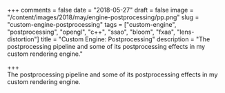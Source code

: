 +++
comments = false
date = "2018-05-27"
draft = false
image = "/content/images/2018/may/engine-postprocessing/pp.png"
slug = "custom-engine-postprocessing"
tags = ["custom-engine", "postprocessing", "opengl", "c++", "ssao", "bloom", "fxaa", "lens-distortion"]
title = "Custom Engine: Postprocessing"
description = "The postprocessing pipeline and some of its postprocessing effects in my custom rendering engine."

+++
<br>
The postprocessing pipeline and some of its postprocessing effects in my custom rendering engine.